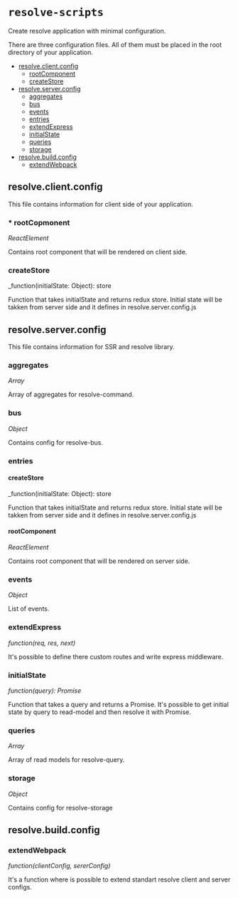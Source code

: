 # `resolve-scripts`

Create resolve application with minimal configuration.

There are three configuration files. All of them must be placed in the root directory of your application.

- [resolve.client.config](#resolveclientconfig)
    - [rootComponent](#-rootComponent)
    - [createStore](#createstore)
- [resolve.server.config](#resolveserverconfig)
    - [aggregates](#aggregates)
    - [bus](#bus)
    - [events](#events)
    - [entries](#entries)
    - [extendExpress](#extendExpress)
    - [initialState](#initialState)
    - [queries](#queries)
    - [storage](#storage)
- [resolve.build.config](#resolvebuildconfig)
    - [extendWebpack](#extendwebpack)

## resolve.client.config

This file contains information for client side of your application.

### * rootCopmonent
_ReactElement_

Contains root component that will be rendered on client side.

### createStore
_function(initialState: Object): store

Function that takes initialState and returns redux store. Initial state will be takken from server side and it defines in resolve.server.config.js


## resolve.server.config

This file contains information for SSR and resolve library.

### aggregates
_Array_

Array of aggregates for resolve-command.


### bus
_Object_

Contains config for resolve-bus.

### entries

#### createStore
_function(initialState: Object): store

Function that takes initialState and returns redux store. Initial state will be takken from server side and it defines in resolve.server.config.js

#### rootComponent
_ReactElement_

Contains root component that will be rendered on server side.

### events
_Object_

List of events.

### extendExpress
_function(req, res, next)_

It's possible to define there custom routes and write express middleware.

### initialState
_function(query): Promise_

Function that takes a query and returns a Promise. It's possible to get initial state by query to read-model and then resolve it with Promise.

### queries
_Array_

Array of read models for resolve-query.

### storage
_Object_

Contains config for resolve-storage

## resolve.build.config

### extendWebpack
_function(clientConfig, sererConfig)_

It's a function where is possible to extend standart resolve client and server configs.
